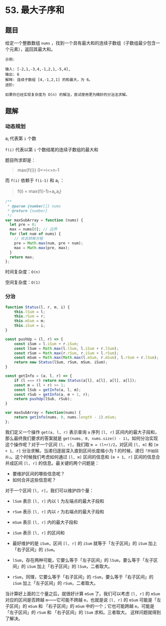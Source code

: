 # 53. 最大子序和

## 题目

给定一个整数数组 `nums` ，找到一个具有最大和的连续子数组（子数组最少包含一个元素），返回其最大和。

```auto
示例:

输入: [-2,1,-3,4,-1,2,1,-5,4],
输出: 6
解释: 连续子数组 [4,-1,2,1] 的和最大，为 6。
进阶:

如果你已经实现复杂度为 O(n) 的解法，尝试使用更为精妙的分治法求解。
```

## 题解

### 动态规划

a<sub>i</sub> 代表第 `i` 个数

`f(i)` 代表以第 `i` 个数结尾的连续子数组的最大和

题目所求即是：

> max{f{i}} 0<=i<=n-1

而 `f(i)` 依赖于 `f(i-1)` 和 a<sub>i</sub> ：

> f(i) = max{f(i-1)+a<sub>i</sub>,a<sub>i</sub>}

```JavaScript
/**
 * @param {number[]} nums
 * @return {number}
 */
var maxSubArray = function (nums) {
  let pre = 0;
  max = nums[0]; // 边界
  for (let num of nums) {
    // 状态转移方程
    pre = Math.max(num, pre + num);
    max = Math.max(pre, max);
  }
  return max;
};

```

时间复杂度：`O(n)`

空间复杂度：`O(1)`

### 分治

```JavaScript
function Status(l, r, m, i) {
    this.lSum = l;
    this.rSum = r;
    this.mSum = m;
    this.iSum = i;
}

const pushUp = (l, r) => {
    const iSum = l.iSum + r.iSum;
    const lSum = Math.max(l.lSum, l.iSum + r.lSum);
    const rSum = Math.max(r.rSum, r.iSum + l.rSum);
    const mSum = Math.max(Math.max(l.mSum, r.mSum), l.rSum + r.lSum);
    return new Status(lSum, rSum, mSum, iSum);
}

const getInfo = (a, l, r) => {
    if (l === r) return new Status(a[l], a[l], a[l], a[l]);
    const m = (l + r) >> 1;
    const lSub = getInfo(a, l, m);
    const rSub = getInfo(a, m + 1, r);
    return pushUp(lSub, rSub);
}

var maxSubArray = function(nums) {
    return getInfo(nums, 0, nums.length - 1).mSum;
};

```

我们定义一个操作 `get(a, l, r)` 表示查询 `a` 序列 `[l, r]` 区间内的最大子段和，那么最终我们要求的答案就是 `get(nums, 0, nums.size() - 1)`。如何分治实现这个操作呢？对于一个区间 `[l, r]`，我们取 `m = (l+r)/2`，对区间 `[l, m]` 和 `[m + 1, r]` 分治求解。当递归逐层深入直到区间长度缩小为 1 的时候，递归`「开始回升」`。这个时候我们考虑如何通过 `[l, m]` 区间的信息和 `[m + 1, r]` 区间的信息合并成区间 `[l, r]` 的信息。最关键的两个问题是：

- 要维护区间的哪些信息呢？
- 如何合并这些信息呢？

对于一个区间 `[l, r]`，我们可以维护四个量：

- `lSum` 表示 `[l, r]` 内以 `l` 为左端点的最大子段和
- `rSum` 表示 `[l, r]` 内以 `r` 为右端点的最大子段和
- `mSum` 表示 `[l, r]` 内的最大子段和
- `iSum` 表示 `[l, r]` 的区间和

- 最好维护的是 `iSum`，区间 `[l, r]` 的 `iSum` 就等于「左子区间」的 `iSum` 加上「右子区间」的 `iSum`。
- `lSum`，存在两种可能，它要么等于「左子区间」的 `lSum`，要么等于「左子区间」的 `iSum` 加上「右子区间」的 `lSum`，二者取大。
- `rSum`，同理，它要么等于「右子区间」的 `rSum`，要么等于「右子区间」的 `iSum` 加上「左子区间」的 `rSum`，二者取大。

当计算好上面的三个量之后，就很好计算 `mSum` 了。我们可以考虑 `[l, r]` 的 `mSum` 对应的区间是否跨越 `m`——它可能不跨越 `m`，也就是说 `[l, r]` 的 `mSum` 可能是「左子区间」的 `mSum` 和 「右子区间」的 `mSum` 中的一个；它也可能跨越 `m`，可能是「左子区间」的 `rSum` 和 「右子区间」的 `lSum` 求和。三者取大。
这样问题就得到了解决。

